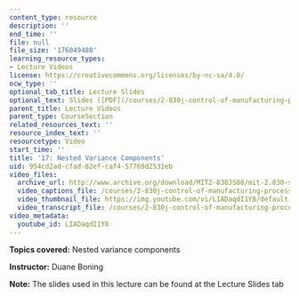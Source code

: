 ```yaml
---
content_type: resource
description: ''
end_time: ''
file: null
file_size: '176049480'
learning_resource_types:
- Lecture Videos
license: https://creativecommons.org/licenses/by-nc-sa/4.0/
ocw_type: ''
optional_tab_title: Lecture Slides
optional_text: Slides ([PDF](/courses/2-830j-control-of-manufacturing-processes-sma-6303-spring-2008/resources/lecture17))
parent_title: Lecture Videos
parent_type: CourseSection
related_resources_text: ''
resource_index_text: ''
resourcetype: Video
start_time: ''
title: '17: Nested Variance Components'
uid: 954cd2ad-cfad-82ef-caf4-57769d2531eb
video_files:
  archive_url: http://www.archive.org/download/MIT2-830JS08/mit-2.830-s08-lec17_300k.mp4
  video_captions_file: /courses/2-830j-control-of-manufacturing-processes-sma-6303-spring-2008/b2b1463eebe3543480b5fd1dc8916a54_LIADaqdI1Y8.vtt
  video_thumbnail_file: https://img.youtube.com/vi/LIADaqdI1Y8/default.jpg
  video_transcript_file: /courses/2-830j-control-of-manufacturing-processes-sma-6303-spring-2008/b02cee1ffe653ae7ea9f3650bcd1e564_LIADaqdI1Y8.pdf
video_metadata:
  youtube_id: LIADaqdI1Y8
---
```


**Topics covered:** Nested variance components

**Instructor:** Duane Boning

**Note:** The slides used in this lecture can be found at the Lecture Slides tab

